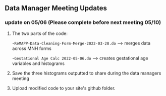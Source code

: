 ## Data Manager Meeting Updates

### update on 05/06 (Please complete before next meeting 05/10)

1. The two parts of the code:

   -`ReMAPP-Data-Cleaning-Form-Merge-2022-03-28.do` --> merges data across MNH forms
   
   -`Gestational Age Calc 2022-05-06.do` --> creates gestational age variables and histograms
   
2. Save the three histograms outputted to share during the data managers meeting
3. Upload modified code to your site's github folder. 
